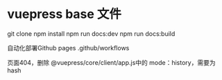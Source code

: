 # vuepress base 文件
git clone
npm install 
npm run docs:dev
npm run docs:build

自动化部署Github pages .github/workflows

页面404，删除 @vuepress/core/client/app.js中的  mode：history，需要为hash


